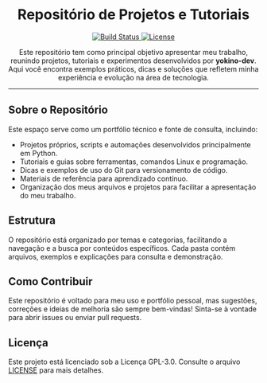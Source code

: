 <p align="center">
  <!-- Adicione um banner personalizado na pasta .github se desejar -->
  <!-- <img src="https://raw.githubusercontent.com/yokino-dev/hello-world/main/.github/banner.png" alt="Banner do Projeto" /> -->
</p>

<h1 align="center">Repositório de Projetos e Tutoriais</h1>

<p align="center">
  <a href="https://github.com/yokino-dev/hello-world/actions">
    <img src="https://img.shields.io/github/actions/workflow/status/yokino-dev/hello-world/CI?style=flat-square" alt="Build Status"/>
  </a>
  <a href="https://github.com/yokino-dev/hello-world/blob/main/LICENSE">
    <img src="https://img.shields.io/github/license/yokino-dev/hello-world?style=flat-square" alt="License"/>
  </a>
</p>

<p align="center">
  Este repositório tem como principal objetivo apresentar meu trabalho, reunindo projetos, tutoriais e experimentos desenvolvidos por <b>yokino-dev</b>. Aqui você encontra exemplos práticos, dicas e soluções que refletem minha experiência e evolução na área de tecnologia.
</p>

---

## Sobre o Repositório

Este espaço serve como um portfólio técnico e fonte de consulta, incluindo:

- Projetos próprios, scripts e automações desenvolvidos principalmente em Python.
- Tutoriais e guias sobre ferramentas, comandos Linux e programação.
- Dicas e exemplos de uso do Git para versionamento de código.
- Materiais de referência para aprendizado contínuo.
- Organização dos meus arquivos e projetos para facilitar a apresentação do meu trabalho.

## Estrutura

O repositório está organizado por temas e categorias, facilitando a navegação e a busca por conteúdos específicos. Cada pasta contém arquivos, exemplos e explicações para consulta e demonstração.

## Como Contribuir

Este repositório é voltado para meu uso e portfólio pessoal, mas sugestões, correções e ideias de melhoria são sempre bem-vindas! Sinta-se à vontade para abrir issues ou enviar pull requests.

## Licença

Este projeto está licenciado sob a Licença GPL-3.0. Consulte o arquivo [LICENSE](LICENSE) para mais detalhes.
